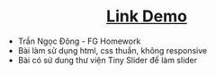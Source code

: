 <h1 style="text-align:center"><a href="https://tndong799.github.io/FGLandingPage/" target="_blank">Link Demo</a></h1>
<ul>
    <li>Trần Ngọc Đông - FG Homework</li>
    <li>Bài làm sử dụng html, css thuần, không responsive</li>
    <li>Bài có sử dung thư viện Tiny Slider để làm slider</li>
</ul>
